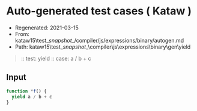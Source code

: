 # Auto-generated test cases ( Kataw )
- Regenerated: 2021-03-15
- From: kataw15\test\__snapshot__/compiler/js/expressions/binary/autogen.md
- Path: kataw15\test\__snapshot__\compiler\js\expressions\binary\gen\yield
> :: test: yield
> :: case: a / b + c
## Input

`````js
function *f() {
  yield a / b + c
}
`````
